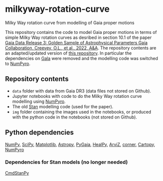 # milkyway-rotation-curve
Milky Way rotation curve from modelling of Gaia proper motions

This repository contains the code to model Gaia proper motions in terms of simple Milky Way rotation curves as desribed in section 10.1 of the paper [Gaia Data Release 3: Golden Sample of Astrophysical Parameters Gaia Collaboration, Creevey, O.L., et al., 2022, A&A](https://doi.org/10.1051/0004-6361/202243800). The repository contents are an adapted/updated version of [this repository](https://github.com/agabrown/milkyway-disk-proper-motions/tree/main/notebooks). In particular the dependencies on  [Gala](http://gala.adrian.pw/en/latest/) were removed and the modelling code was switched to [NumPyro](https://num.pyro.ai/en/stable/).

## Repository contents

* `data` folder with data from Gaia DR3 (data files not stored on Github).
* Jupyter notebooks with code to do the Milky Way rotation curve modelling using [NumPyro](https://num.pyro.ai/en/stable/).
* The old [Stan](https://mc-stan.org/) modelling code (used for the paper).
* `img` folder containing the images used in the notebooks, or produced with the python code in the notebooks (not stored on Github).

## Python dependencies
[NumPy](https://numpy.org/), [SciPy](https://scipy.org/), [Matplotlib](https://matplotlib.org/), [Astropy](https://www.astropy.org/), [PyGaia](https://pypi.org/project/PyGaia/), [HealPy](https://github.com/healpy/healpy), [ArviZ](https://python.arviz.org/en/latest/), [corner](https://corner.readthedocs.io/en/latest/), [Cartopy](https://scitools.org.uk/cartopy/docs/latest/), [NumPyro](https://num.pyro.ai/en/stable/)

### Dependencies for Stan models (no longer needed)
[CmdStanPy](https://github.com/stan-dev/cmdstanpy)